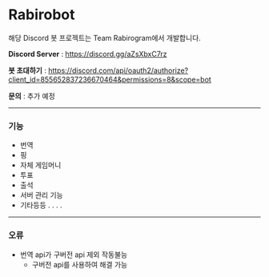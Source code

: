 # Rabirobot

해당 Discord 봇 프로젝트는 Team Rabirogram에서 개발합니다.

**Discord Server** : https://discord.gg/aZsXbxC7rz

**봇 초대하기** : https://discord.com/api/oauth2/authorize?client_id=855652837236670464&permissions=8&scope=bot

**문의** : 추가 예정

------

### 기능

* 번역
* 핑
* 자체 게임머니
* 투표
* 출석
* 서버 관리 기능
* 기타등등 . . . .

------
### 오류

* 번역 api가 구버전 api 제외 작동불능
  * 구버전 api를 사용하여 해결 가능
